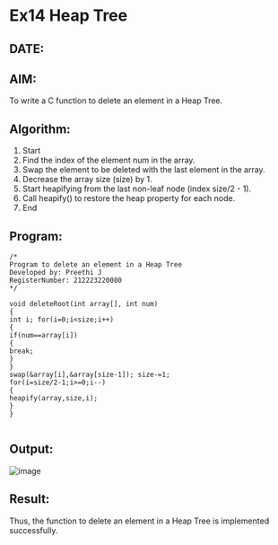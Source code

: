 # Ex14 Heap Tree
## DATE:
## AIM:
To write a C function to delete an element in a Heap Tree.

## Algorithm:
1.	Start
2.	Find the index of the element num in the array.
3.	Swap the element to be deleted with the last element in the array.
4.	Decrease the array size (size) by 1.
5.	Start heapifying from the last non-leaf node (index size/2 - 1).
6.	Call heapify() to restore the heap property for each node.
7.	End



## Program:
```
/*
Program to delete an element in a Heap Tree
Developed by: Preethi J
RegisterNumber: 212223220080 
*/
```

```
void deleteRoot(int array[], int num)
{
int i; for(i=0;i<size;i++)
{
if(num==array[i])
{
break;
}
}
swap(&array[i],&array[size-1]); size-=1;
for(i=size/2-1;i>=0;i--)
{
heapify(array,size,i);
}
}


```

## Output:
![image](https://github.com/user-attachments/assets/fdbab5d7-01b2-416e-84e2-4876f2ced54e)




## Result:
Thus, the function to delete an element in a Heap Tree is implemented successfully.
